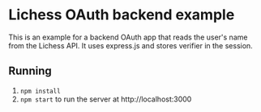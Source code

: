 # Lichess OAuth backend example

This is an example for a backend OAuth app that reads the user's
name from the Lichess API. It uses express.js and stores verifier in the session.

## Running

1. `npm install`
2. `npm start` to run the server at http://localhost:3000